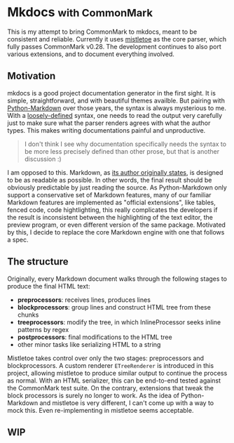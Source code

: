 # Mkdocs <small>with CommonMark</small>

This is my attempt to bring CommonMark to mkdocs, meant to be consistent and reliable. Currently it uses [mistletoe](https://github.com/miyuchina/mistletoe) as the core parser, which fully passes CommonMark v0.28. The development continues to also port various extensions, and to document everything involved.

## Motivation

mkdocs is a good project documentation generator in the first sight. It is simple, straightforward, and with beautiful themes availble. But pairing with [Python-Markdown](https://github.com/Python-Markdown/markdown) over those years, the syntax is always mysterious to me. With a [loosely-defined](https://github.com/mkdocs/mkdocs/issues/361) syntax, one needs to read the output very carefully just to make sure what the parser renders agrees with what the author types. This makes writing documentations painful and unproductive.

> I don't think I see why documentation specifically needs the syntax to be more less precisely defined than other prose, but that is another discussion :)

I am opposed to this. Markdown, as [its author originally states](https://daringfireball.net/projects/markdown/), is designed to be as readable as possible. In other words, the final result should be obviously predictable by just reading the source. As Python-Markdown only support a conservative set of Markdown features, many of our familiar Markdown features are implemented as "official extensions", like tables, fenced code, code hightlighting, this really complicates the developers if the result is inconsistent between the highlighting of the text editor, the preview program, or even different version of the same package. Motivated by this, I decide to replace the core Markdown engine with one that follows a spec.

## The structure

Originally, every Markdown document walks through the following stages to produce the final HTML text:

  * **preprocessors**: receives lines, produces lines
  * **blockprocessors**: group lines and construct HTML tree from these chunks
  * **treeprocessors**: modify the tree, in which InlineProcessor seeks inline patterns by regex
  * **postprocessors**: final modifications to the HTML tree
  * other minor tasks like serializing HTML to a string

Mistletoe takes control over only the two stages: preprocessors and blockprocessors. A custom renderer `ETreeRenderer` is introduced in this project, allowing mistletoe to produce similar output to continue the process as normal. With an HTML serializer, this can be end-to-end tested against the CommonMark test suite. On the contrary, extensions that tweak the block processors is surely no longer to work. As the idea of Python-Markdown and mistletoe is very different, I can't come up with a way to mock this. Even re-implementing in mistletoe seems acceptable.

## WIP

